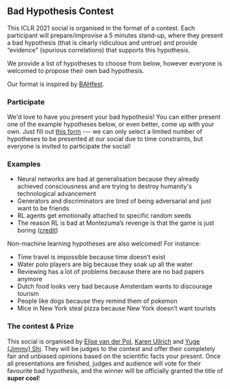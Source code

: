 ## Bad Hypothesis Contest
This ICLR 2021 social is organised in the format of a contest. Each participant will prepare/improvise a 5 minutes stand-up, where they present a bad hypothesis (that is clearly ridiculous and untrue) and provide “evidence” (spurious correlations) that supports this hypothesis. 

We provide a list of hypotheses to choose from below, however everyone is welcomed to propose their own bad hypothesis. 

Our format is inspired by [BAHfest](https://www.youtube.com/channel/UC9v7v79mAlvKCrjrJvj-Fww).


### Participate
We'd love to have you present your bad hypothesis! You can either present one of the example hypotheses below, or even better, come up with your own.
Just fill out [this form](https://docs.google.com/forms/d/14SDaYf-RpLpaDHPIgELCYekV37rX0x-XGpviSucfdbA/viewform?edit_requested=true) --- we can only select a limited number of hypotheses to be presented at our social due to time constraints, but everyone is invited to participate the social!

### Examples
* Neural networks are bad at generalisation because they already achieved consciousness and are trying to destroy humanity's technological advancement
* Generators and discriminators are tired of being adversarial and just want to be friends
* RL agents get emotionally attached to specific random seeds
* The reason RL is bad at Montezuma’s revenge is that the game is just boring ([credit](https://twitter.com/jekbradbury/status/1020413198296526848))

Non-machine learning hypotheses are also welcomed! For instance:
* Time travel is impossible because time doesn’t exist
* Water polo players are big because they soak up all the water
* Reviewing has a lot of problems because there are no bad papers anymore
* Dutch food looks very bad because Amsterdam wants to discourage tourism
* People like dogs because they remind them of pokemon
* Mice in New York steal pizza because New York doesn’t want tourists

### The contest & Prize
This social is organised by [Elise van der Pol](https://www.elisevanderpol.nl/), [Karen Ullrich](https://karenullrich.info/) and [Yuge (Jimmy) Shi](https://yugeten.github.io/). They will be judges to the contest and offer their completely fair and unbiased opinions based on the scientific facts your present. Once all presentations are finished, judges and audience will vote for their favourite bad hypothesis, and the winner will be officially granted the title of **super cool**!
